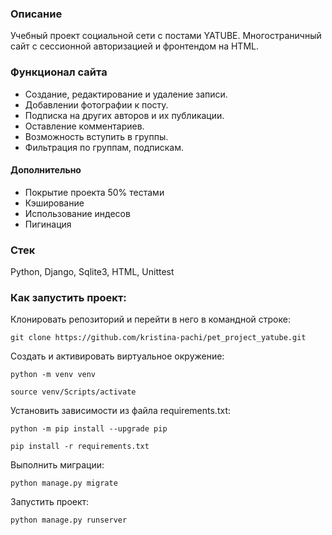 ### Описание

Учебный проект социальной сети с постами YATUBE. Многостраничный сайт с сессионной авторизацией и фронтендом на HTML.

### Функционал сайта

- Создание, редактирование и удаление записи.
- Добавлении фотографии к посту.
- Подписка на других авторов и их публикации.
- Оставление комментариев.
- Возможность вступить в группы.
- Фильтрация по группам, подпискам.

#### Дополнительно

- Покрытие проекта 50% тестами
- Кэширование
- Использование индесов
- Пигинация

### Стек
Python, Django, Sqlite3, HTML, Unittest

### Как запустить проект:

Клонировать репозиторий и перейти в него в командной строке:

```
git clone https://github.com/kristina-pachi/pet_project_yatube.git
```

Cоздать и активировать виртуальное окружение:

```
python -m venv venv
```

```
source venv/Scripts/activate
```

Установить зависимости из файла requirements.txt:

```
python -m pip install --upgrade pip
```

```
pip install -r requirements.txt
```

Выполнить миграции:

```
python manage.py migrate
```

Запустить проект:

```
python manage.py runserver
```
